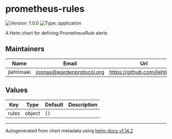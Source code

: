 # prometheus-rules

![Version: 1.0.0](https://img.shields.io/badge/Version-1.0.0-informational?style=flat-square) ![Type: application](https://img.shields.io/badge/Type-application-informational?style=flat-square)

A Helm chart for defining PrometheusRule alerts

## Maintainers

| Name | Email | Url |
| ---- | ------ | --- |
| jlehtimaki | <joonas@wardenprotocol.org> | <https://github.com/jlehtimaki> |

## Values

| Key | Type | Default | Description |
|-----|------|---------|-------------|
| rules | object | `{}` |  |

----------------------------------------------
Autogenerated from chart metadata using [helm-docs v1.14.2](https://github.com/norwoodj/helm-docs/releases/v1.14.2)
